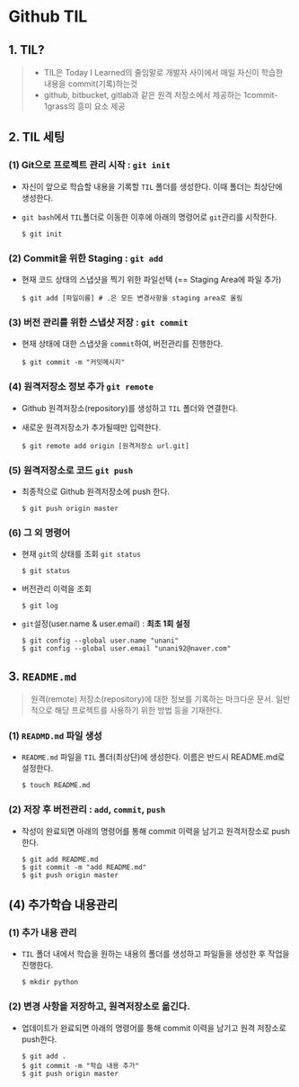 # Github TIL

## 1. TIL?

> - TIL은 Today I Learned의 줄임말로 개발자 사이에서 매일 자신이 학습한 내용을 commit(기록)하는것
> - github, bitbucket, gitlab과 같은 원격 저장소에서 제공하는 1commit-1grass의 흥미 요소 제공

## 2. TIL 세팅

### (1) Git으로 프로젝트 관리 시작 : `git init`

- 자신이 앞으로 학습할 내용을 기록할 `TIL` 폴더를 생성한다. 이때 폴더는 최상단에 생성한다. 

- `git bash`에서 `TIL`폴더로 이동한 이후에 아래의 명령어로 `git`관리를 시작한다. 

  ```
  $ git init
  ```

### (2) Commit을 위한 Staging : `git add`

- 현재 코드 상태의 스냅샷을 찍기 위한 파일선택 (== Staging Area에 파일 추가)

  ```
  $ git add [파일이름] # .은 모든 변경사항을 staging area로 올림
  ```

### (3) 버전 관리를 위한 스냅샷 저장 : `git commit`

- 현재 상태에 대한 스냅샷을 `commit`하여, 버전관리를 진행한다. 

  ```
  $ git commit -m "커밋메시지"
  ```

### (4) 원격저장소 정보 추가 `git remote`

- Github 원격저장소(repository)를 생성하고 `TIL` 폴더와 연결한다. 

- 새로운 원격저장소가 추가될때만 입력한다. 

  ```
  $ git remote add origin [원격저장소 url.git]
  ```

### (5) 원격저장소로 코드 `git push`

- 최종적으로 Github 원격저장소에 push 한다. 

  ```
  $ git push origin master
  ```

### (6) 그 외 명령어

- 현재 `git`의 상태를 조회 `git status`

  ```
  $ git status
  ```

- 버전관리 이력을 조회

  ```
  $ git log
  ```

- `git`설정(user.name & user.email) : **최초 1회 설정**

  ```
  $ git config --global user.name "unani"
  $ git config --global user.email "unani92@naver.com"
  ```



## 3. `README.md` 

> 원격(remote) 저장소(repository)에 대한 정보를 기록하는 마크다운 문서. 일반적으로 해당 프로젝트를 사용하기 위한 방법 등을 기재한다.

### (1) `READMD.md` 파일 생성

- `README.md` 파일을 `TIL` 폴더(최상단)에 생성한다. 이름은 반드시 README.md로 설정한다. 

  ```
  $ touch README.md
  ```

### (2) 저장 후 버전관리 : `add`, `commit`, `push`

- 작성이 완료되면 아래의 명령어를 통해 commit 이력을 남기고 원격저장소로 push한다. 

  ```
  $ git add README.md
  $ git commit -m "add README.md"
  $ git push origin master
  ```

## (4) 추가학습 내용관리

### (1) 추가 내용 관리

- `TIL` 폴더 내에서 학습을 원하는 내용의 폴더를 생성하고 파일들을 생성한 후 작업을 진행한다.

  ```
  $ mkdir python
  ```

### (2) 변경 사항을 저장하고, 원격저장소로 옮긴다.

- 업데이트가 완료되면 아래의 명령어를 통해 commit 이력을 남기고 원격 저장소로 push한다.

  ```
  $ git add .
  $ git commit -m "학습 내용 추가"
  $ git push origin master
  ```

  